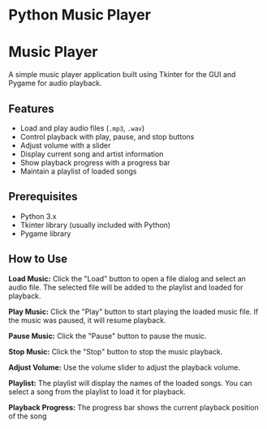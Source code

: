 # Python Music Player

# Music Player

A simple music player application built using Tkinter for the GUI and Pygame for audio playback.

## Features

- Load and play audio files (`.mp3`, `.wav`)
- Control playback with play, pause, and stop buttons
- Adjust volume with a slider
- Display current song and artist information
- Show playback progress with a progress bar
- Maintain a playlist of loaded songs

## Prerequisites

- Python 3.x
- Tkinter library (usually included with Python)
- Pygame library

## How to Use

**Load Music:** Click the "Load" button to open a file dialog and select an audio file. The selected file will be added to the playlist and loaded for playback.

**Play Music:**  Click the "Play" button to start playing the loaded music file. If the music was paused, it will resume playback.

**Pause Music:**  Click the "Pause" button to pause the music.

**Stop Music:**  Click the "Stop" button to stop the music playback.

**Adjust Volume:**  Use the volume slider to adjust the playback volume.

**Playlist:**  The playlist will display the names of the loaded songs. You can select a song from the playlist to load it for playback.

**Playback Progress:**  The progress bar shows the current playback position of the song
